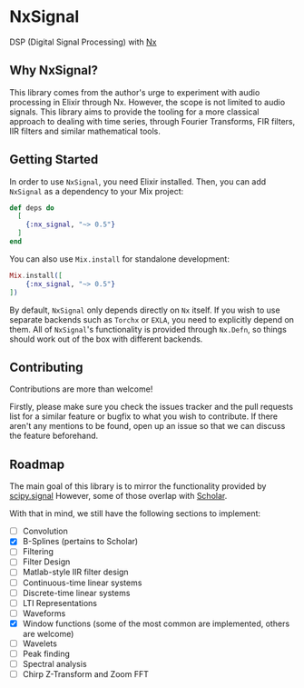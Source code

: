 # NxSignal

DSP (Digital Signal Processing) with [Nx](https://github.com/elixir-nx/nx)

## Why NxSignal?

This library comes from the author's urge to experiment with audio processing in Elixir through Nx.
However, the scope is not limited to audio signals. This library aims to provide the tooling for
a more classical approach to dealing with time series, through Fourier Transforms, FIR filters,
IIR filters and similar mathematical tools.

## Getting Started

In order to use `NxSignal`, you need Elixir installed. Then, you can add `NxSignal` as a dependency
to your Mix project:

```elixir
def deps do
  [
    {:nx_signal, "~> 0.5"}
  ]
end
```

You can also use `Mix.install` for standalone development:

```elixir
Mix.install([
    {:nx_signal, "~> 0.5"}
])
```

By default, `NxSignal` only depends directly on `Nx` itself. If you wish to use separate backends
such as `Torchx` or `EXLA`, you need to explicitly depend on them.
All of `NxSignal`'s functionality is provided through `Nx.Defn`, so things should work out of the box with
different backends.

## Contributing

Contributions are more than welcome!


Firstly, please make sure you check the issues tracker and the pull requests list for
a similar feature or bugfix to what you wish to contribute.
If there aren't any mentions to be found, open up an issue so that we can discuss the
feature beforehand.

## Roadmap

The main goal of this library is to mirror the functionality provided by [scipy.signal](https://docs.scipy.org/doc/scipy/reference/signal.html)
However, some of those overlap with [Scholar](https://github.com/elixir-nx/scholar).

With that in mind, we still have the following sections to implement:

- [ ] Convolution
- [x] B-Splines (pertains to Scholar)
- [ ] Filtering
- [ ] Filter Design
- [ ] Matlab-style IIR filter design
- [ ] Continuous-time linear systems
- [ ] Discrete-time linear systems
- [ ] LTI Representations
- [ ] Waveforms
- [x] Window functions (some of the most common are implemented, others are welcome)
- [ ] Wavelets
- [ ] Peak finding
- [ ] Spectral analysis
- [ ] Chirp Z-Transform and Zoom FFT
